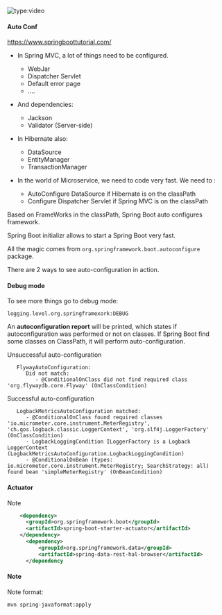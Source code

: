 
![type:video](https://www.youtube.com/embed/J_kTukE7hr8)

#### Auto Conf

https://www.springboottutorial.com/

- In Spring MVC, a lot of things need to be configured. 
  - WebJar
  - Dispatcher Servlet
  - Default error page
  - ....


- And dependencies:
  - Jackson
  - Validator (Server-side)

- In Hibernate also:
  - DataSource
  - EntityManager
  - TransactionManager

- In the world of Microservice, we need to code very fast.  We need to :
  - AutoConfigure DataSource if Hibernate is on the classPath
  - Configure Dispatcher Servlet if Spring MVC is on the classPath

Based on FrameWorks in the classPath, Spring Boot auto configures framework.

Spring Boot initializr allows to start a Spring Boot very fast.

All the magic comes from ``` org.springframework.boot.autoconfigure ``` package.

There are 2 ways to see auto-configuration in action.

#### Debug mode

To see more things go to debug mode:
```
logging.level.org.springframexork:DEBUG
```
An **autoconfiguration report** will be printed, which states if autoconfiguration was performed or not on classes.
If Spring Boot find some classes on ClassPath, it will perform auto-configuration.

Unsuccessful auto-configuration

```text
   FlywayAutoConfiguration:
      Did not match:
         - @ConditionalOnClass did not find required class 'org.flywaydb.core.Flyway' (OnClassCondition)
```

Successful auto-configuration

```text
   LogbackMetricsAutoConfiguration matched:
      - @ConditionalOnClass found required classes 'io.micrometer.core.instrument.MeterRegistry', 'ch.qos.logback.classic.LoggerContext', 'org.slf4j.LoggerFactory' (OnClassCondition)
      - LogbackLoggingCondition ILoggerFactory is a Logback LoggerContext (LogbackMetricsAutoConfiguration.LogbackLoggingCondition)
      - @ConditionalOnBean (types: io.micrometer.core.instrument.MeterRegistry; SearchStrategy: all) found bean 'simpleMeterRegistry' (OnBeanCondition)
```

#### Actuator

Note 
```xml
    <dependency>
      <groupId>org.springframework.boot</groupId>
      <artifactId>spring-boot-starter-actuator</artifactId>
    </dependency>
      <dependency>
          <groupId>org.springframework.data</groupId>
          <artifactId>spring-data-rest-hal-browser</artifactId>
      </dependency
```



#### Note

Note format:

```sh
mvn spring-javaformat:apply
```
